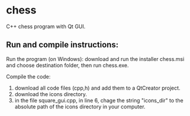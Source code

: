 # chess
C++ chess program with Qt GUI.

## Run and compile instructions:
Run the program (on Windows): download and run the installer chess.msi and choose destination folder, then run chess.exe.  
  
  
Compile the code:  
1. download all code files (cpp,h) and add them to a QtCreator project.  
2. download the icons directory.  
3. in the file square_gui.cpp, in line 6, chage the string "icons_dir" to the absolute path of the icons directory in your computer.
